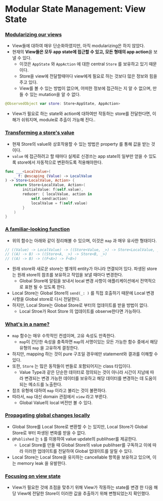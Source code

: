 # Modular State Management: View State

### [Modularizing our views](https://www.pointfree.co/collections/composable-architecture/modularity/ep73-modular-state-management-view-state#t44)

- View들에 대하여 매우 단순화하였지만, 아직 modularizing은 하지 않았다.
- 현재의 **View들은 모두 app state에 접근할 수 있고, 모든 형태의 app action**을 보낼 수 있다.
  - 이것은 `AppState` 와 `AppAction` 에 대한  central `Store` 를 보유하고 있기 때문이다.
  - Store을 view에 전달할때마다 view에게 필요로 하는 것보다 많은 정보와 힘을 주고 있다.
  - View를 볼 수 있는 방법이 없으며, 어떠한 정보에 접근하는 지 알 수 없으며, 만들 수 있는 mutation을 알 수 없다.

```swift
@ObservedObject var store: Store<AppState, AppAction>
```

- View가 필요로 하는 state와 action에 대하여만 작동하는 store를 전달한다면, 이해가 쉬워지며, module로 추출이 가능해 진다..

### [Transforming a store's value](https://www.pointfree.co/collections/composable-architecture/modularity/ep73-modular-state-management-view-state#t246)

- 현재 Store의 value와 상호작용할 수 있는 방법은 property 를 통해 값을 받는 것이다.
- `value` 에 접근하려고 할 때마다 실제로 신경쓰는 app state의 일부만 얻을 수 있도록 store에서 자동적으로 변환하도록 적용해야한다.

```swift
func ___<LocalValue>(
    _ f: @escaping (Value) -> LocalValue
) -> Store<LocalValue, Action> {
    return Store<LocalValue, Action>(
        initialValue: f(self.value),
        reducer: { localValue, action in
            self.send(action)
            localValue = f(self.value)
        }
    )
}
```

### [A familiar-looking function](https://www.pointfree.co/collections/composable-architecture/modularity/ep73-modular-state-management-view-state#t563)

- 위의 함수는 아래와 같이 정리해볼 수 있으며, 이것은 `map` 과 매우 유사한 형태이다.

```swift
// ((Value) -> LocalValue) -> ((Store<Value, _>) -> Store<LocalValue, _>
// ((A) -> B) -> ((Store<A, _>) -> Store<B, _>)
// ((A) -> B) -> ((F<A>) -> F<B>)
```

- 원래 store와 새로운 store는 별개의 entity가 아니라 연결되어 있다. 파생된 store는 원래 store의 참조를 보유하고 작업을 보낼 때마다 변경한다.
  - Global Store에 알림을 보내서 local 변경 사항이 애플리케이션에서 전역적으로 표현 될 수 있도록 한다.
- Local Store는 Global Store의 `send(_: )` 를 직접 호출하기 때문에 Local 변경 사항을 Global store로 다시 전달한다.
- 하지만, Local Store는 Global Store로 부터의 업데이트를 받을 방법이 없다.
  - Local Stroe가 Root Store 의 업데이트를 observe한다면 가능하다.

### [What's in a name?](https://www.pointfree.co/collections/composable-architecture/modularity/ep73-modular-state-management-view-state#t857)

- `map` 함수는 매우 수학적인 컨셉이며, 고유 속성도 만족한다.
  -  `map`이 간단한 속성을 충족하면 `map`의 서명이있는 모든 가능한 함수 중에서 해당 유형의 `map` 을 고유하게 결정한다.
- 하지만, mapping 하는 것이 pure 구조일 경우에만 statement와 결과를 이해할 수 있다.
- 또한, `Store` 는 많은 동작들이 번들로 포함되어지는 class 타입이다.
  - Value Type과 같은 단순한 데이터로 정의되는 것이 아니라 시간이 지남에 따라 변경되는 변경 가능한 데이터를 보유하고 해당 데이터를 변경하는 데 도움이되는 메소드를 노출한다.
- 참조 유형에 대하여  `map`  이라고 불리는 것이 불편하다.
- 따라서, `map` 대신 domain 관점에서  `view` 라고 부른다.
  - Global Value의 local 버전만 볼 수 있다.

### [Propagating global changes locally](https://www.pointfree.co/collections/composable-architecture/modularity/ep73-modular-state-management-view-state#t1076)

- Global Store를 Local Store로 변환할 수 는 있지만, Local Store가 Global Store로 부터 파생된 변화를 받을 수 없다.
- `@Published` 는 `$` 를 이용하여 value update의 publihser를 제공한다.
  - Local Store를 만들 때 Global Store의 value publihser를 구독하고 이에 따라 이러한 업데이트를 전달하여 Global 업데이트를 알릴 수 있다.
- Local Store는 Local Store을 유지하는 cancellable 항목을 보유하고 있으며, 이는 memory leak 을 유발한다.

### [Focusing on view state](https://www.pointfree.co/collections/composable-architecture/modularity/ep73-modular-state-management-view-state#t1358)

- View가 필요한 것에 초점을 맞추기 위해 View가 작동하는 state를 변경 한 다음 해당 View에 전달한 Store이 이러한 값을 추출하기 위해 변형되었는지 확인했다.